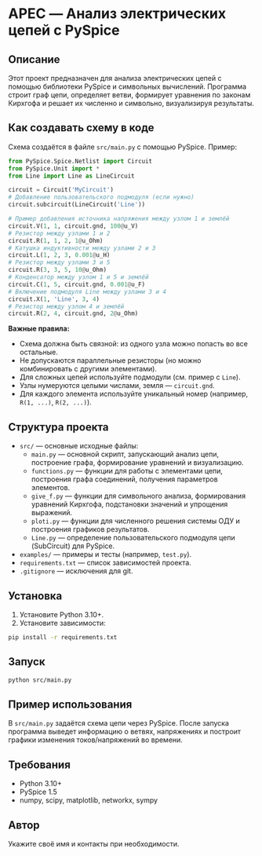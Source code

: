 # APEC — Анализ электрических цепей с PySpice

## Описание

Этот проект предназначен для анализа электрических цепей с помощью библиотеки PySpice и символьных вычислений. Программа строит граф цепи, определяет ветви, формирует уравнения по законам Кирхгофа и решает их численно и символьно, визуализируя результаты.

## Как создавать схему в коде

Схема создаётся в файле `src/main.py` с помощью PySpice. Пример:

```python
from PySpice.Spice.Netlist import Circuit
from PySpice.Unit import *
from Line import Line as LineCircuit

circuit = Circuit('MyCircuit')
# Добавление пользовательского подмодуля (если нужно)
circuit.subcircuit(LineCircuit('Line'))

# Пример добавления источника напряжения между узлом 1 и землёй
circuit.V(1, 1, circuit.gnd, 100@u_V)
# Резистор между узлами 1 и 2
circuit.R(1, 1, 2, 1@u_Ohm)
# Катушка индуктивности между узлами 2 и 3
circuit.L(1, 2, 3, 0.001@u_H)
# Резистор между узлами 3 и 5
circuit.R(3, 3, 5, 10@u_Ohm)
# Конденсатор между узлом 1 и 5 и землёй
circuit.C(1, 5, circuit.gnd, 0.001@u_F)
# Включение подмодуля Line между узлами 3 и 4
circuit.X(1, 'Line', 3, 4)
# Резистор между узлом 4 и землёй
circuit.R(2, 4, circuit.gnd, 2@u_Ohm)
```

**Важные правила:**

- Схема должна быть связной: из одного узла можно попасть во все остальные.
- Не допускаются параллельные резисторы (но можно комбинировать с другими элементами).
- Для сложных цепей используйте подмодули (см. пример с `Line`).
- Узлы нумеруются целыми числами, земля — `circuit.gnd`.
- Для каждого элемента используйте уникальный номер (например, `R(1, ...)`, `R(2, ...)`).

## Структура проекта

- `src/` — основные исходные файлы:
  - `main.py` — основной скрипт, запускающий анализ цепи, построение графа, формирование уравнений и визуализацию.
  - `functions.py` — функции для работы с элементами цепи, построения графа соединений, получения параметров элементов.
  - `give_f.py` — функции для символьного анализа, формирования уравнений Кирхгофа, подстановки значений и упрощения выражений.
  - `ploti.py` — функции для численного решения системы ОДУ и построения графиков результатов.
  - `Line.py` — определение пользовательского подмодуля цепи (SubCircuit) для PySpice.
- `examples/` — примеры и тесты (например, `test.py`).
- `requirements.txt` — список зависимостей проекта.
- `.gitignore` — исключения для git.

## Установка

1. Установите Python 3.10+.
2. Установите зависимости:

```bash
pip install -r requirements.txt
```

## Запуск

```bash
python src/main.py
```

## Пример использования

В `src/main.py` задаётся схема цепи через PySpice. После запуска программа выведет информацию о ветвях, напряжениях и построит графики изменения токов/напряжений во времени.

## Требования

- Python 3.10+
- PySpice 1.5
- numpy, scipy, matplotlib, networkx, sympy

## Автор

Укажите своё имя и контакты при необходимости.
